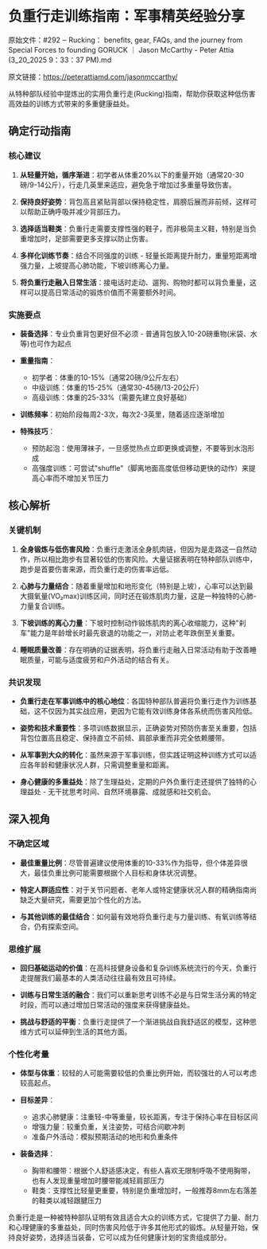 # 负重行走训练指南：军事精英经验分享

原始文件：#292 ‒ Rucking： benefits, gear, FAQs, and the journey from Special Forces to founding GORUCK ｜ Jason McCarthy - Peter Attia (3_20_2025 9：33：37 PM).md

原文链接：https://peterattiamd.com/jasonmccarthy/

从特种部队经验中提炼出的实用负重行走(Rucking)指南，帮助你获取这种低伤害高效益的训练方式带来的多重健康益处。

## 确定行动指南

### 核心建议
1. **从轻量开始，循序渐进**：初学者从体重20%以下的重量开始（通常20-30磅/9-14公斤），行走几英里来适应，避免急于增加过多重量导致伤害。
    
2. **保持良好姿势**：背包高且紧贴背部以保持稳定性，肩膀后展而非前倾，这样可以帮助正确呼吸并减少背部压力。

3. **选择适当鞋类**：负重行走需要支撑性强的鞋子，而非极简主义鞋，特别是当负重增加时，足部需要更多支撑以防止伤害。

4. **多样化训练节奏**：结合不同强度的训练 - 轻量长距离提升耐力，重量短距离增强力量，上坡提高心肺功能，下坡训练离心力量。

5. **将负重行走融入日常生活**：接电话时走动、遛狗、购物时都可以背负重量，这样可以提高日常活动的锻炼价值而不需要额外时间。

### 实施要点
- **装备选择**：专业负重背包更好但不必须 - 普通背包放入10-20磅重物(米袋、水等)也可作为起点
  
- **重量指南**：
  * 初学者：体重的10-15%（通常20磅/9公斤左右）
  * 中级训练：体重的15-25%（通常30-45磅/13-20公斤）
  * 高级训练：体重的25-33%（需要先建立良好基础）

- **训练频率**：初始阶段每周2-3次，每次2-3英里，随着适应逐渐增加

- **特殊技巧**：
  * 预防起泡：使用薄袜子，一旦感觉热点立即更换或调整，不要等到水泡形成
  * 高强度训练：可尝试"shuffle"（脚离地面高度低但移动更快的动作）来提高心率而不增加关节压力

## 核心解析

### 关键机制
1. **全身锻炼与低伤害风险**：负重行走激活全身肌肉链，但因为是走路这一自然动作，所以相比跑步有显著较低的伤害风险。大量证据表明在特种部队训练中，跑步是首要伤害来源，而负重行走的伤害率远低。

2. **心肺与力量结合**：随着重量增加和地形变化（特别是上坡），心率可以达到最大摄氧量(VO₂max)训练区间，同时还在锻炼肌肉力量，这是一种独特的心肺-力量复合训练。

3. **下坡训练的离心力量**：下坡时控制动作锻炼肌肉的离心收缩能力，这种"刹车"能力是年龄增长时最先衰退的功能之一，对防止老年跌倒至关重要。

4. **睡眠质量改善**：存在明确的证据表明，将负重行走融入日常活动有助于改善睡眠质量，可能与适度疲劳和户外活动的结合有关。

### 共识发现
- **负重行走在军事训练中的核心地位**：各国特种部队普遍将负重行走作为训练基础，这不仅因为其实战应用，更因为它能有效训练身体各系统而伤害风险低。

- **姿势和技术重要性**：多项训练数据显示，正确姿势对预防伤害至关重要，包括背包位置高且稳定、保持直立不前倾、肩部承重而非完全依赖腰带。

- **从军事到大众的转化**：虽然来源于军事训练，但实践证明这种训练方式可以适应各年龄和健康状况人群，只需调整重量和距离。

- **身心健康的多重益处**：除了生理益处，定期的户外负重行走还提供了独特的心理益处 - 无干扰思考时间、自然环境暴露、成就感和社交机会。

## 深入视角

### 不确定区域
- **最佳重量比例**：尽管普遍建议使用体重的10-33%作为指导，但个体差异很大，最佳负重比例可能需要根据个人目标和身体状况调整。

- **特定人群适应性**：对于关节问题者、老年人或特定健康状况人群的精确指南尚缺乏大量研究，需要更加个性化的方法。

- **与其他训练的最佳结合**：如何最有效地将负重行走与力量训练、有氧训练等结合，仍有探索空间。

### 思维扩展
- **回归基础运动的价值**：在高科技健身设备和复杂训练系统流行的今天，负重行走提醒我们最基本的人类活动往往最有效且可持续。

- **训练与日常生活的融合**：我们可以重新思考训练不必是与日常生活分离的特定时段，而可以通过增加日常活动的强度来获得健康益处。

- **挑战与舒适的平衡**：负重行走提供了一个渐进挑战自我舒适区的模型，这种思维方式可以延伸到生活的其他方面。

### 个性化考量
- **体型与体重**：较轻的人可能需要较低的负重比例开始，而较强壮的人可以考虑较高起点。

- **目标差异**：
  * 追求心肺健康：注重轻-中等重量，较长距离，专注于保持心率在目标区间
  * 增强力量：较重负重，关注姿势，可结合间歇冲刺
  * 准备户外活动：模拟预期活动的地形和负重条件

- **装备选择**：
  * 胸带和腰带：根据个人舒适感决定，有些人喜欢无限制呼吸不使用胸带，也有人发现重量增加时腰带能减轻肩部压力
  * 鞋类：支撑性比轻量更重要，特别是负重增加时，一般推荐8mm左右落差的鞋类以减轻跟腱压力

负重行走是一种被特种部队证明有效且适合大众的训练方式，它提供了力量、耐力和心理健康的多重益处，同时伤害风险低于许多其他形式的锻炼。从轻量开始，保持良好姿势，选择适当装备，它可以成为任何健康计划的宝贵组成部分。